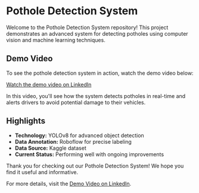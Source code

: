 # Pothole Detection System

Welcome to the Pothole Detection System repository! This project demonstrates an advanced system for detecting potholes using computer vision and machine learning techniques.

## Demo Video

To see the pothole detection system in action, watch the demo video below:

[Watch the demo video on LinkedIn](https://www.linkedin.com/feed/update/urn:li:activity:7230758159672369152/)

In this video, you'll see how the system detects potholes in real-time and alerts drivers to avoid potential damage to their vehicles.

## Highlights

- **Technology:** YOLOv8 for advanced object detection
- **Data Annotation:** Roboflow for precise labeling
- **Data Source:** Kaggle dataset
- **Current Status:** Performing well with ongoing improvements

Thank you for checking out our Pothole Detection System! We hope you find it useful and informative.

For more details, visit the [Demo Video on LinkedIn](https://www.linkedin.com/feed/update/urn:li:activity:7230758159672369152/).
